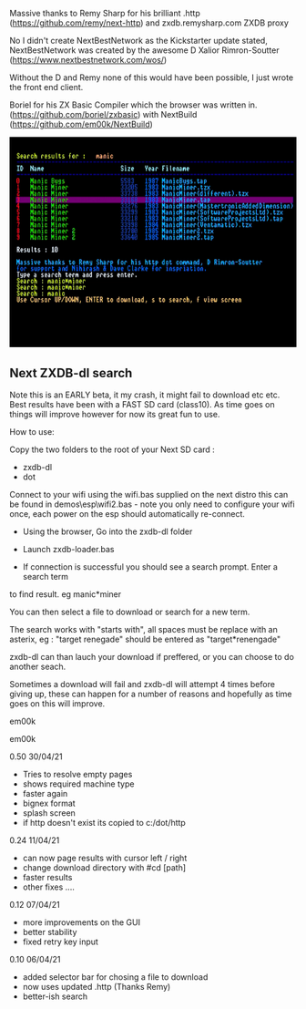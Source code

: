 Massive thanks to Remy Sharp for his brilliant .http (https://github.com/remy/next-http) and zxdb.remysharp.com ZXDB proxy

No I didn't create NextBestNetwork as the Kickstarter update stated, NextBestNetwork was created by the awesome D Xalior Rimron-Soutter (https://www.nextbestnetwork.com/wos/)

Without the D and Remy none of this would have been possible, I just wrote the front end client. 

Boriel for his ZX Basic Compiler which the browser was written in. (https://github.com/boriel/zxbasic) with NextBuild (https://github.com/em00k/NextBuild)

<img src="https://raw.githubusercontent.com/em00k/src-gifs/main/ZXDBNext.png">

Next ZXDB-dl search
------------------------------------------

Note this is an EARLY beta, it my crash, it might fail to download etc etc. Best 
results have been with a FAST SD card (class10). As time goes on things will 
improve however for now its great fun to use. 

How to use:

Copy the two folders to the root of your Next SD card : 

 - zxdb-dl 
 - dot 

Connect to your wifi using the wifi.bas supplied on the next distro this can 
be found in demos\esp\wifi2.bas - note you only need to configure your wifi
once, each power on the esp should automatically re-connect. 

- Using the browser, Go into the zxdb-dl folder 

- Launch zxdb-loader.bas

- If connection is successful you should see a search prompt. Enter a search term 

to find result. eg manic*miner 

You can then select a file to download or search for a new term. 

The search works with "starts with", all spaces must be replace with an
asterix, eg : "target renegade" should be entered as "target\*renengade"

zxdb-dl can than lauch your download if preffered, or you can choose to do another
seach. 

Sometimes a download will fail and zxdb-dl will attempt 4 times before giving up,
these can happen for a number of reasons and hopefully as time goes on this will
improve. 

em00k


em00k

0.50	30/04/21
- Tries to resolve empty pages
- shows required machine type
- faster again
- bignex format
- splash screen 
- if http doesn't exist its copied to c:/dot/http 

0.24	11/04/21
- can now page results with cursor left / right
- change download directory with #cd [path]
- faster results 
- other fixes ....

0.12    07/04/21

- more improvements on the GUI
- better stability 
- fixed retry key input


0.10	06/04/21

- added selector bar for chosing a file to download
- now uses updated .http (Thanks Remy)
- better-ish search
